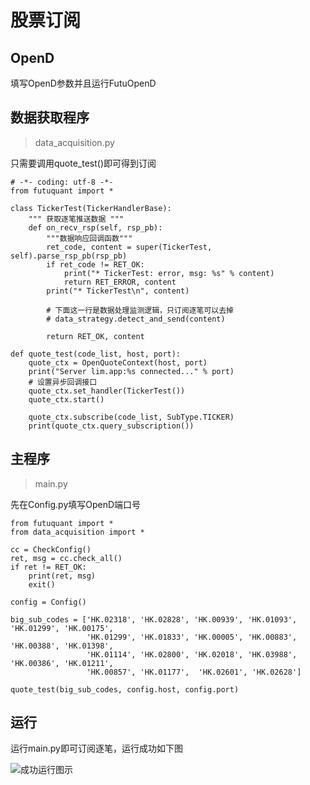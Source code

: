 # 股票订阅
## OpenD
填写OpenD参数并且运行FutuOpenD

## 数据获取程序
> data_acquisition.py

只需要调用quote_test()即可得到订阅
```
# -*- coding: utf-8 -*-
from futuquant import *

class TickerTest(TickerHandlerBase):
    """ 获取逐笔推送数据 """
    def on_recv_rsp(self, rsp_pb):
        """数据响应回调函数"""
        ret_code, content = super(TickerTest, self).parse_rsp_pb(rsp_pb)
        if ret_code != RET_OK:
            print("* TickerTest: error, msg: %s" % content)
            return RET_ERROR, content
        print("* TickerTest\n", content)

        # 下面这一行是数据处理监测逻辑，只订阅逐笔可以去掉
        # data_strategy.detect_and_send(content)

        return RET_OK, content

def quote_test(code_list, host, port):
    quote_ctx = OpenQuoteContext(host, port)
    print("Server lim.app:%s connected..." % port)
    # 设置异步回调接口
    quote_ctx.set_handler(TickerTest())
    quote_ctx.start()

    quote_ctx.subscribe(code_list, SubType.TICKER)
    print(quote_ctx.query_subscription())
```
## 主程序
> main.py

先在Config.py填写OpenD端口号
```
from futuquant import *
from data_acquisition import *

cc = CheckConfig()
ret, msg = cc.check_all()
if ret != RET_OK:
    print(ret, msg)
    exit()

config = Config()

big_sub_codes = ['HK.02318', 'HK.02828', 'HK.00939', 'HK.01093', 'HK.01299', 'HK.00175',
                 'HK.01299', 'HK.01833', 'HK.00005', 'HK.00883', 'HK.00388', 'HK.01398',
                 'HK.01114', 'HK.02800', 'HK.02018', 'HK.03988', 'HK.00386', 'HK.01211',
                 'HK.00857', 'HK.01177',  'HK.02601', 'HK.02628']

quote_test(big_sub_codes, config.host, config.port)
```

## 运行
运行main.py即可订阅逐笔，运行成功如下图

![成功运行图示](https://upload-images.jianshu.io/upload_images/10171495-57723c0fbdb9d067.png?imageMogr2/auto-orient/strip%7CimageView2/2/w/1240)